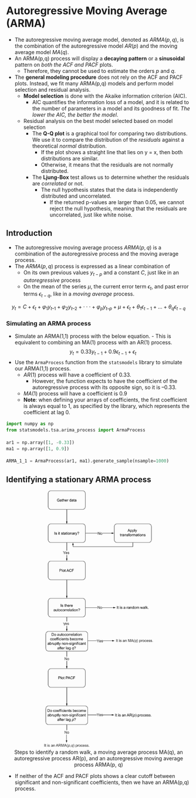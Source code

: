 # Autoregressive Moving Average (ARMA)

- The autoregressive moving average model, denoted as $ARMA(p,q)$, is the combination of the autoregressive model $AR(p)$ and the moving average model $MA(q)$.
- An ARMA(p,q) process will display a **decaying pattern** or a **sinusoidal** pattern on _both the ACF and PACF_ plots.
  - Therefore, they cannot be used to estimate the orders $p$ and $q$.
- The **general modeling procedure** does not rely on the ACF and PACF plots. Instead, we fit many ARMA(p,q) models and perform model selection and residual analysis.
  - **Model selection** is done with the Akaike information criterion (AIC).
    - AIC quantifies the information loss of a model, and it is related to the number of parameters in a model and its goodness of fit. _The lower the AIC, the better the model_.
  - Residual analysis on the best model selected based on model selection
    - The **Q-Q plot** is a graphical tool for comparing two distributions. We use it to compare the distribution of the _residuals_ against a theoretical _normal_ distribution.
      - If the plot shows a straight line that lies on y = x, then both distributions are similar.
      - Otherwise, it means that the residuals are not normally distributed.
    - The **Ljung-Box** test allows us to determine whether the residuals are _correlated_ or not.
      - The null hypothesis states that the data is independently distributed and uncorrelated.
        - If the returned p-values are larger than 0.05, we cannot reject the null hypothesis, meaning that the residuals are uncorrelated, just like white noise.

## Introduction

- The autoregressive moving average process $ARMA(p,q)$ is a combination of the autoregressive process and the moving average process.
- The $ARMA(p,q)$ process is expressed as a linear combination of
  - On its own previous values $y_{t-p}$ and a constant $C$, just like in an _autoregressive_ process
  - On the mean of the series $\mu$, the current error term $\epsilon_t$, and past error terms $\epsilon_{t-q}$, like in a _moving average_ process.

$$y_t = C + \epsilon_t + \varphi_1y_{t–1} + \varphi_2y_{t–2} +⋅⋅⋅+ \varphi_p y_{t–p} + \mu + \epsilon_t + \theta_1\epsilon_{t-1} + ... + \theta_q\epsilon_{t-q}$$

### Simulating an ARMA process

- Simulate an ARMA(1,1) process with the below equation. - This is equivalent to combining an MA(1) process with an AR(1) process.
  $$y_t = 0.33y_{t-1} + 0.9\epsilon_{t-1} + \epsilon_t$$
- Use the `ArmaProcess` function from the `statsmodels` library to simulate our ARMA(1,1) process.
  - $AR(1)$ process will have a coefficient of 0.33.
    - However, the function expects to have the coefficient of the autoregressive process with its opposite sign, so it is –0.33.
  - $MA(1)$ process will have a coefficient is 0.9
  - **Note**: when defining your arrays of coefficients, the first coefficient is always equal to 1, as specified by the library, which represents the coefficient at lag 0.

```Python
import numpy as np
from statsmodels.tsa.arima_process import ArmaProcess

ar1 = np.array([1, -0.33])
ma1 = np.array([1, 0.9])

ARMA_1_1 = ArmaProcess(ar1, ma1).generate_sample(nsample=1000)
```

## Identifying a stationary ARMA process

<p align="center"><img src="../../assets/img/arma-identification-framework.png" height=700><br>Steps to identify a random walk, a moving average process MA(q), an autoregressive process AR(p), and an autoregressive moving average process ARMA(p, q)</p>

- If neither of the ACF and PACF plots shows a clear cutoff between significant and non-significant coefficients, then we have an ARMA(p,q) process.
